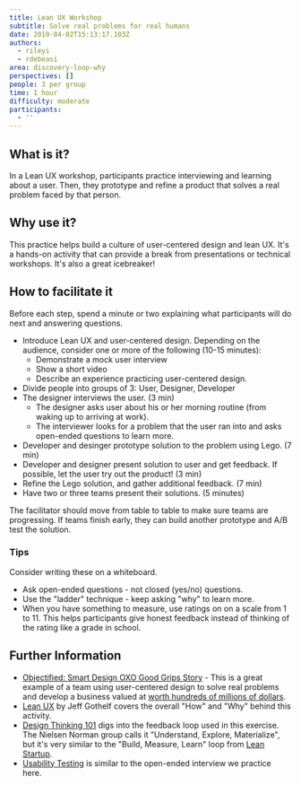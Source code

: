 ```yaml
---
title: Lean UX Workshop
subtitle: Solve real problems for real humans
date: 2019-04-02T15:13:17.103Z
authors:
  - rileyi
  - rdebeasi
area: discovery-loop-why
perspectives: []
people: 3 per group
time: 1 hour
difficulty: moderate
participants:
  - ''
---
```

## What is it? 

In a Lean UX workshop, participants practice interviewing and learning about a user. Then, they prototype and refine a product that solves a real problem faced by that person. 

## Why use it? 

This practice helps build a culture of user-centered design and lean UX. It's a hands-on activity that can provide a break from presentations or technical workshops. It's also a great icebreaker!

## How to facilitate it

Before each step, spend a minute or two explaining what participants will do next and answering questions.

- Introduce Lean UX and user-centered design. Depending on the audience, consider one or more of the following (10-15 minutes):
  - Demonstrate a mock user interview
  - Show a short video
  - Describe an experience practicing user-centered design.
- Divide people into groups of 3: User, Designer, Developer
- The designer interviews the user. (3 min)
    - The designer asks user about his or her morning routine (from waking up to arriving at work).
  - The interviewer looks for a problem that the user ran into and asks open-ended questions to learn more.
- Developer and desinger prototype solution to the problem using Lego. (7 min)
- Developer and designer present solution to user and get feedback. If possible, let the user try out the product! (3 min)
- Refine the Lego solution, and gather additional feedback. (7 min)
- Have two or three teams present their solutions. (5 minutes)

The facilitator should move from table to table to make sure teams are progressing. If teams finish early, they can build another prototype and A/B test the solution.

### Tips

Consider writing these on a whiteboard.

- Ask open-ended questions - not closed (yes/no) questions.
- Use the "ladder" technique - keep asking "why" to learn more.
- When you have something to measure, use ratings on on a scale from 1 to 11. This helps participants give honest feedback instead of thinking of the rating like a grade in school.

## Further Information

- [Objectified: Smart Design OXO Good Grips Story](https://vimeo.com/106963722) - This is a great example of a team using user-centered design to solve real problems and develop a business valued at [worth hundreds of millions of dollars](https://web.archive.org/web/20161009174354/http://www.investopedia.com/stock-analysis/2010/helen-of-troys-winning-acquisitions-hele-npk-lcut-nc-jah0706.aspx).
- [Lean UX](https://www.jeffgothelf.com/lean-ux-book/) by Jeff Gothelf covers the overall "How" and "Why" behind this activity.
- [Design Thinking 101](https://www.nngroup.com/articles/design-thinking/) digs into the feedback loop used in this exercise. The Nielsen Norman group calls it "Understand, Explore, Materialize", but it's very similar to the "Build, Measure, Learn" loop from [Lean Startup](http://theleanstartup.com/).
- [Usability Testing](https://openpracticelibrary.com/practice/usability-testing/) is similar to the open-ended interview we practice here.
